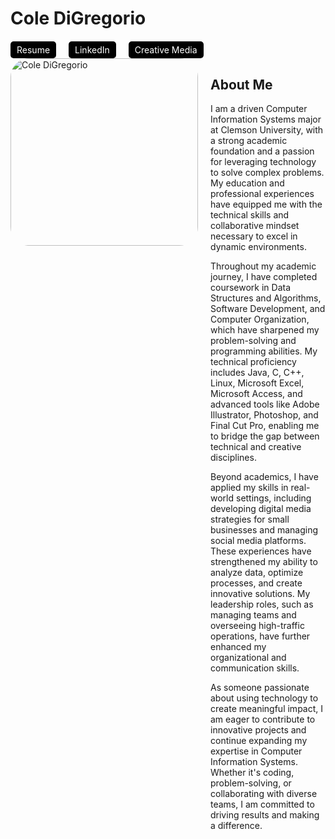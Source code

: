 # Cole DiGregorio

<div style="display: flex; gap: 20px; margin-top: 20px;">
    <a href="resume.html" style="text-decoration: none; color: white; background-color: #000000; padding: 5px 10px; border-radius: 5px;">Resume</a>
    <a href="linkedin-me.html" style="text-decoration: none; color: white; background-color: #000000; padding: 5px 10px; border-radius: 5px;">LinkedIn</a>
    <a href="social-media.html" style="text-decoration: none; color: white; background-color: #000000; padding: 5px 10px; border-radius: 5px;">Creative Media</a>
</div>

<div style="display: flex; align-items: flex-start;">
    <div style="margin-right: 20px;">
        <img src="Cole.JPG" alt="Cole DiGregorio" style="width: 300px; height: auto; border-radius: 10%;">
    </div>
    <div style="max-width: 70%; flex-grow: 1;">
        <h2>About Me</h2>
        <p>I am a driven Computer Information Systems major at Clemson University, with a strong academic foundation and a passion for leveraging technology to solve complex problems. My education and professional experiences have equipped me with the technical skills and collaborative mindset necessary to excel in dynamic environments.</p>
        <p>Throughout my academic journey, I have completed coursework in Data Structures and Algorithms, Software Development, and Computer Organization, which have sharpened my problem-solving and programming abilities. My technical proficiency includes Java, C, C++, Linux, Microsoft Excel, Microsoft Access, and advanced tools like Adobe Illustrator, Photoshop, and Final Cut Pro, enabling me to bridge the gap between technical and creative disciplines.</p>
        <p>Beyond academics, I have applied my skills in real-world settings, including developing digital media strategies for small businesses and managing social media platforms. These experiences have strengthened my ability to analyze data, optimize processes, and create innovative solutions. My leadership roles, such as managing teams and overseeing high-traffic operations, have further enhanced my organizational and communication skills.</p>
        <p>As someone passionate about using technology to create meaningful impact, I am eager to contribute to innovative projects and continue expanding my expertise in Computer Information Systems. Whether it's coding, problem-solving, or collaborating with diverse teams, I am committed to driving results and making a difference.</p>
    </div>
</div>






